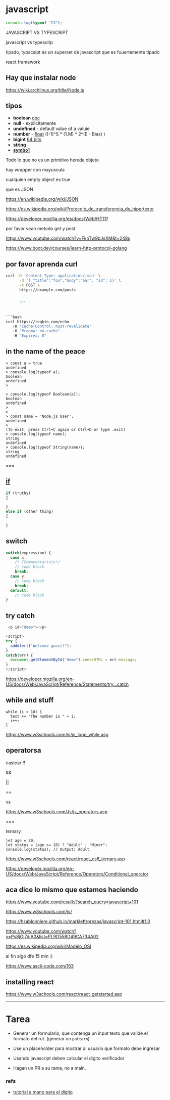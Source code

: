 # javascript

```js
console.log(typeof "23");
```


JAVASCRIPT VS TYPESCRIPT

javascript vs typescrip

tipado, typscsipt es un superset de javascript que es fuuertemente tipado

react framework 

## Hay que instalar node

https://wiki.archlinux.org/title/Node.js


## tipos

- **boolean** [doc](https://www.w3schools.com/JS/js_booleans.asp)
- **null** - explicitamente
- **undefined** - default value of a valuie
- **number** - [float](https://www.w3schools.com/js/js_numbers.asp) ((-1)^S * (1.M) * 2^(E - Bias) )
- **bigint**  [64 bits](https://www.w3schools.com/js/js_bigint.asp)
- [**string**](https://developer.mozilla.org/en-US/docs/Web/JavaScript/Reference/Global_Objects/String)
- **[symbo1](https://developer.mozilla.org/en-US/docs/Web/JavaScript/Reference/Global_Objects/Symbol)**

Todo lo que no es un primitivo hereda objeto

hay wrapper con mayuscula 

cualquien empty object es true

que es JSON

https://en.wikipedia.org/wiki/JSON

https://es.wikipedia.org/wiki/Protocolo_de_transferencia_de_hipertexto

https://developer.mozilla.org/es/docs/Web/HTTP

por favor vean metodo get y post

https://www.youtube.com/watch?v=FknTw9bJsXM&t=248s

https://www.boot.dev/courses/learn-http-protocol-golang

## por favor aprenda curl


```bash 
curl -H 'Content-Type: application/json' \
      -d '{ "title":"foo","body":"bar", "id": 1}' \
      -X POST \
      https://example.com/posts


      ```


```bash
curl https://reqbin.com/echo
   -H "Cache-Control: must-revalidate"
   -H "Pragma: no-cache"
   -H "Expires: 0"
```
## in the name of the peace


```
> const a = true
undefined
> console.log(typeof a);
boolean
undefined
> 
```

```
> console.log(typeof Boolean(a));
boolean
undefined
> 
> 
> const name = 'Node.js User';
undefined
> 
(To exit, press Ctrl+C again or Ctrl+D or type .exit)
> console.log(typeof name);
string
undefined
> console.log(typeof String(name));
string
undefined

```
===


## [if](https://www.w3schools.com/js/js_if_else.asp)

```js
if (truthy)
{

}
else if (other thing)
{

}
```

## switch 

```js
switch(expression) {
  case x:
    /* CCommenbtariois*/
    // code block
    break;
  case y:
    // code block
    break;
  default:
    // code block
} 
```
## try catch

```js
 <p id="demo"></p>

<script>
try {
  adddlert("Welcome guest!");
}
catch(err) {
  document.getElementById("demo").innerHTML = err.message;
}
</script> 
```
https://developer.mozilla.org/en-US/docs/Web/JavaScript/Reference/Statements/try...catch

## while and stuff 
```
while (i < 10) {
  text += "The number is " + i;
  i++;
}
```
https://www.w3schools.com/js/js_loop_while.asp

## operatorsa

castear !! 

&&

||

== 

vs


https://www.w3schools.com/Js/js_operators.asp


===


ternary

```
let age = 20;
let status = (age >= 18) ? "Adult" : "Minor";
console.log(status); // Output: Adult
```

https://www.w3schools.com/react/react_es6_ternary.asp

https://developer.mozilla.org/en-US/docs/Web/JavaScript/Reference/Operators/Conditional_operator



## aca dice lo mismo que estamos haciendo

https://www.youtube.com/results?search_query=javascript+101


https://www.w3schools.com/js/

https://hsablonniere.github.io/markleft/prezas/javascript-101.html#1.0


https://www.youtube.com/watch?v=Ps8jOj7diA0&list=PL9D558D49CA734A02

https://es.wikipedia.org/wiki/Modelo_OSI

al fin algo dfe 15 min :) 


https://www.ascii-code.com/163


## installing react 

https://www.w3schools.com/react/react_getstarted.asp



------------
# Tarea

- Generar un formulario, que contenga un input texto que valide el formato del rut.
(generar un `pattern`)

- Use un placeholder para mostrar al usuario que formato debe ingresar
- Usando javascript deben calcular el digito verificador
- Hagan un PR a su rama, no a main.

### refs

- [tutorial a mano para el digito](https://validarutchile.cl/como-calcular-el-digito-verificador-del-rut-de-forma-manual-utilizando-el-algoritmo-del-modulo-11/)